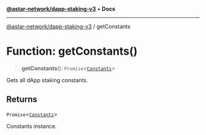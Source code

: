 [**@astar-network/dapp-staking-v3**](../README.md) • **Docs**

***

[@astar-network/dapp-staking-v3](../globals.md) / getConstants

# Function: getConstants()

> **getConstants**(): `Promise`\<[`Constants`](../interfaces/Constants.md)\>

Gets all dApp staking constants.

## Returns

`Promise`\<[`Constants`](../interfaces/Constants.md)\>

Constants instance.
